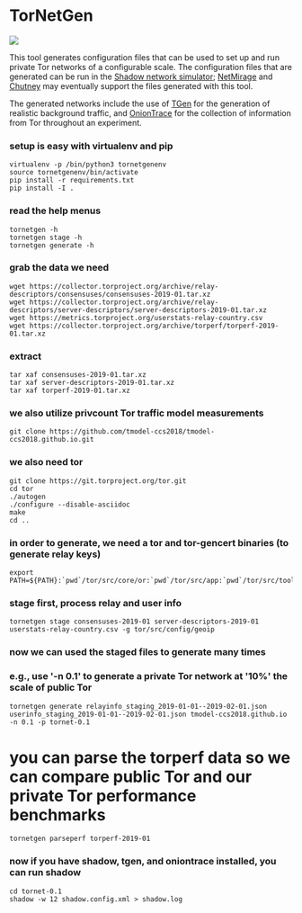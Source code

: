 # TorNetGen

![](https://github.com/shadow/tornetgen/workflows/Build/badge.svg)

This tool generates configuration files that can be used to set up and run
private Tor networks of a configurable scale. The configuration files that
are generated can be run in the
[Shadow network simulator](https://github.com/shadow/shadow);
[NetMirage](https://crysp.uwaterloo.ca/software/netmirage)
and
[Chutney](https://gitweb.torproject.org/chutney.git)
may eventually support the files generated with this tool.

The generated networks include the use of
[TGen](https://github.com/shadow/tgen)
for the generation of realistic background traffic, and
[OnionTrace](https://github.com/shadow/oniontrace)
for the collection of information from Tor throughout an experiment.

### setup is easy with virtualenv and pip

    virtualenv -p /bin/python3 tornetgenenv
    source tornetgenenv/bin/activate
    pip install -r requirements.txt
    pip install -I .

### read the help menus

    tornetgen -h
    tornetgen stage -h
    tornetgen generate -h

### grab the data we need

    wget https://collector.torproject.org/archive/relay-descriptors/consensuses/consensuses-2019-01.tar.xz
    wget https://collector.torproject.org/archive/relay-descriptors/server-descriptors/server-descriptors-2019-01.tar.xz
    wget https://metrics.torproject.org/userstats-relay-country.csv
    wget https://collector.torproject.org/archive/torperf/torperf-2019-01.tar.xz

### extract

    tar xaf consensuses-2019-01.tar.xz
    tar xaf server-descriptors-2019-01.tar.xz
    tar xaf torperf-2019-01.tar.xz

### we also utilize privcount Tor traffic model measurements

    git clone https://github.com/tmodel-ccs2018/tmodel-ccs2018.github.io.git

### we also need tor

    git clone https://git.torproject.org/tor.git
    cd tor
    ./autogen
    ./configure --disable-asciidoc
    make
    cd ..

### in order to generate, we need a tor and tor-gencert binaries (to generate relay keys)

    export PATH=${PATH}:`pwd`/tor/src/core/or:`pwd`/tor/src/app:`pwd`/tor/src/tools

### stage first, process relay and user info

    tornetgen stage consensuses-2019-01 server-descriptors-2019-01 userstats-relay-country.csv -g tor/src/config/geoip

### now we can used the staged files to generate many times
### e.g., use '-n 0.1' to generate a private Tor network at '10%' the scale of public Tor

    tornetgen generate relayinfo_staging_2019-01-01--2019-02-01.json userinfo_staging_2019-01-01--2019-02-01.json tmodel-ccs2018.github.io -n 0.1 -p tornet-0.1

# you can parse the torperf data so we can compare public Tor and our private Tor performance benchmarks

    tornetgen parseperf torperf-2019-01

### now if you have shadow, tgen, and oniontrace installed, you can run shadow

    cd tornet-0.1
    shadow -w 12 shadow.config.xml > shadow.log
